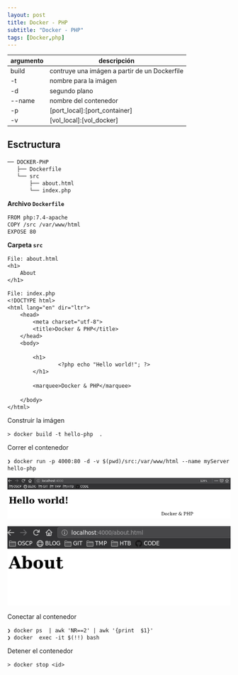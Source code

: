 ```yaml
---
layout: post
title: Docker - PHP
subtitle: "Docker - PHP"
tags: [Docker,php]
---
```


| argumento | descripción                                   |
|-----------|-----------------------------------------------|
| build     | contruye una imágen a partir de un Dockerfile |
| -t        | nombre para la imágen                         |
| -d        | segundo plano                                 |
| --name    | nombre del contenedor                         |
| -p        | [port_local]:[port_container]                 |
| -v        | [vol_local]:[vol_docker]

## Esctructura

```
── DOCKER-PHP
   ├── Dockerfile
   └── src
       ├── about.html
       └── index.php
```

**Archivo `Dockerfile`**

```
FROM php:7.4-apache
COPY /src /var/www/html
EXPOSE 80
```

**Carpeta `src`**

```
File: about.html
<h1>
    About
</h1>
```

```
File: index.php
<!DOCTYPE html>
<html lang="en" dir="ltr">
    <head>
        <meta charset="utf-8">
        <title>Docker & PHP</title>
    </head>
    <body>

        <h1>
                <?php echo "Hello world!"; ?>
        </h1>

        <marquee>Docker & PHP</marquee>

    </body>
</html>
```


Construir la imágen

```
> docker build -t hello-php  .
```

Correr el contenedor

```
❯ docker run -p 4000:80 -d -v $(pwd)/src:/var/www/html --name myServer hello-php
```

![index](../assets/imgs/dphp/index.png)

![about](../assets/imgs/dphp/about.png)

Conectar al contenedor

```
❯ docker ps  | awk 'NR==2' | awk '{print  $1}'
❯ docker  exec -it $(!!) bash
```

Detener el contenedor

```
> docker stop <id>
```



